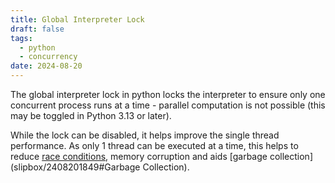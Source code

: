 ```yaml
---
title: Global Interpreter Lock
draft: false
tags:
  - python
  - concurrency
date: 2024-08-20
---
```


The global interpreter lock in python locks the interpreter to ensure only one concurrent process runs at a time - parallel computation is not possible (this may be toggled in Python 3.13 or later).

While the lock can be disabled, it helps improve the single thread performance. As only 1 thread can be executed at a time, this helps to reduce [race conditions](references/2408091746), memory corruption and aids [garbage collection](slipbox/2408201849#Garbage Collection).
